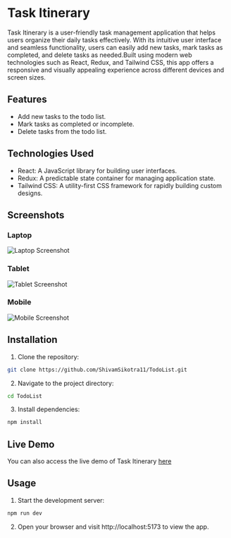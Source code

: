 # Task Itinerary

Task Itinerary is a user-friendly task management application that helps users organize their daily tasks effectively. With its intuitive user interface and seamless functionality, users can easily add new tasks, mark tasks as completed, and delete tasks as needed.Built using modern web technologies such as React, Redux, and Tailwind CSS, this app offers a responsive and visually appealing experience across different devices and screen sizes.

## Features

- Add new tasks to the todo list.
- Mark tasks as completed or incomplete.
- Delete tasks from the todo list.

## Technologies Used

- React: A JavaScript library for building user interfaces.
- Redux: A predictable state container for managing application state.
- Tailwind CSS: A utility-first CSS framework for rapidly building custom designs.
## Screenshots

### Laptop
![Laptop Screenshot](laptop-view.png)

### Tablet
![Tablet Screenshot](tablet-view.png)

### Mobile
![Mobile Screenshot](mobile-view.png)

## Installation

1. Clone the repository:

```bash
git clone https://github.com/ShivamSikotra11/TodoList.git
```
2. Navigate to the project directory:
```bash
cd TodoList
```
3. Install dependencies:
```bash
npm install
```
## Live Demo
You can also access the live demo of Task Itinerary [here](https://taskitinerary.netlify.app/)
## Usage

1. Start the development server:

```bash
npm run dev
```
2. Open your browser and visit http://localhost:5173 to view the app.
